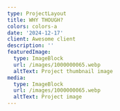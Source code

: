 ```yaml
---
type: ProjectLayout
title: WHY THOUGH?
colors: colors-a
date: '2024-12-17'
client: Awesome client
description: ''
featuredImage:
  type: ImageBlock
  url: /images/1000000065.webp
  altText: Project thumbnail image
media:
  type: ImageBlock
  url: /images/1000000065.webp
  altText: Project image
---
```




